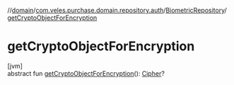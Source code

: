 //[domain](../../../index.md)/[com.veles.purchase.domain.repository.auth](../index.md)/[BiometricRepository](index.md)/[getCryptoObjectForEncryption](get-crypto-object-for-encryption.md)

# getCryptoObjectForEncryption

[jvm]\
abstract fun [getCryptoObjectForEncryption](get-crypto-object-for-encryption.md)(): [Cipher](https://docs.oracle.com/javase/8/docs/api/javax/crypto/Cipher.html)?

